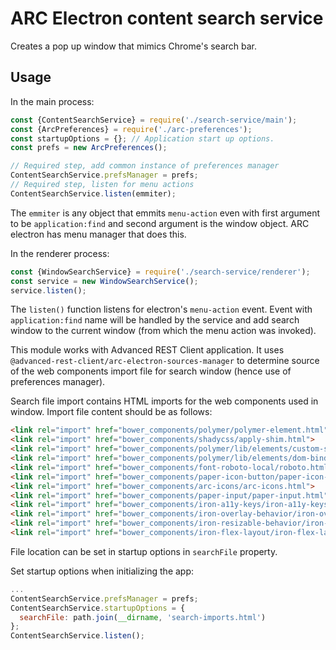 # ARC Electron content search service

Creates a pop up window that mimics Chrome's search bar.

## Usage

In the main process:

```javascript
const {ContentSearchService} = require('./search-service/main');
const {ArcPreferences} = require('./arc-preferences');
const startupOptions = {}; // Application start up options.
const prefs = new ArcPreferences();

// Required step, add common instance of preferences manager
ContentSearchService.prefsManager = prefs;
// Required step, listen for menu actions
ContentSearchService.listen(emmiter);
```

The `emmiter` is any object that emmits `menu-action` even with first argument
to be `application:find` and second argument is the window object.
ARC electron has menu manager that does this.

In the renderer process:

```javascript
const {WindowSearchService} = require('./search-service/renderer');
const service = new WindowSearchService();
service.listen();
```

The `listen()` function listens for electron's `menu-action` event.
Event with `application:find` name will be handled by the service and add search
window to the current window (from which the menu action was invoked).

This module works with Advanced REST Client application. It uses
`@advanced-rest-client/arc-electron-sources-manager` to determine source of
the web components import file for search window (hence use of preferences manager).

Search file import contains HTML imports for the web components used in window.
Import file content should be as follows:

```html
<link rel="import" href="bower_components/polymer/polymer-element.html">
<link rel="import" href="bower_components/shadycss/apply-shim.html">
<link rel="import" href="bower_components/polymer/lib/elements/custom-style.html">
<link rel="import" href="bower_components/polymer/lib/elements/dom-bind.html">
<link rel="import" href="bower_components/font-roboto-local/roboto.html">
<link rel="import" href="bower_components/paper-icon-button/paper-icon-button.html">
<link rel="import" href="bower_components/arc-icons/arc-icons.html">
<link rel="import" href="bower_components/paper-input/paper-input.html">
<link rel="import" href="bower_components/iron-a11y-keys/iron-a11y-keys.html">
<link rel="import" href="bower_components/iron-overlay-behavior/iron-overlay-behavior.html">
<link rel="import" href="bower_components/iron-resizable-behavior/iron-resizable-behavior.html">
<link rel="import" href="bower_components/iron-flex-layout/iron-flex-layout.html">
```

File location can be set in startup options in `searchFile` property.

Set startup options when initializing the app:

```javascript
...
ContentSearchService.prefsManager = prefs;
ContentSearchService.startupOptions = {
  searchFile: path.join(__dirname, 'search-imports.html')
};
ContentSearchService.listen();
```
